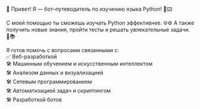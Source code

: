 👋 Привет! Я — бот–путеводитель по изучению языка Python! 🐍⌨️

С моей помощью ты сможешь изучать Python эффективнее. 🌐⚙️ А также получить новые знания, пройти тесты и решать увлекательные задачи. 🚀📚

Я готов помочь с вопросами связанными с:  
✅ Веб-разработкой  
🛠 Машинным обучением и искусственным интеллектом  
🛠 Анализом данных и визуализацией  
🛠 Сетевым программированием  
🛠 Автоматизацией задач и скриптингом  
🛠 Разработкой ботов